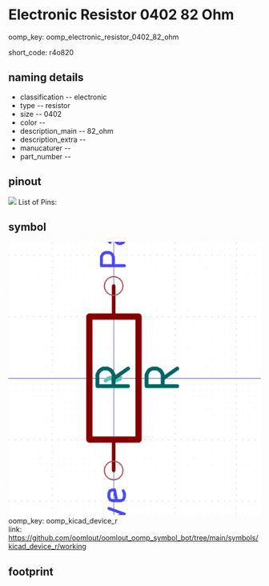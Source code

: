 # Electronic Resistor 0402 82 Ohm
oomp_key: oomp_electronic_resistor_0402_82_ohm  

short_code: r4o820
## naming details
* classification -- electronic
* type -- resistor
* size -- 0402
* color -- 
* description_main -- 82_ohm
* description_extra -- 
* manucaturer -- 
* part_number -- 
## pinout
![](working_pinout_600.png)
List of Pins:

## symbol

![](symbol/0/working/working_600.png)  
oomp_key: oomp_kicad_device_r  
link: https://github.com/oomlout/oomlout_oomp_symbol_bot/tree/main/symbols/kicad_device_r/working  


## footprint
